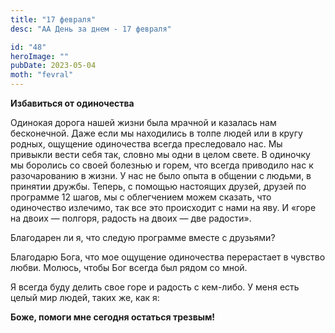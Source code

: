 ```yaml
---
title: "17 февраля"
desc: "АА День за днем - 17 февраля"

id: "48"
heroImage: ""
pubDate: 2023-05-04
moth: "fevral"
---
```


**Избавиться от одиночества**

Одинокая дорога нашей жизни была мрачной и казалась нам бесконечной. Даже если
мы находились в толпе людей или в кругу родных, ощущение одиночества всегда
преследовало нас. Мы привыкли вести себя так, словно мы одни в целом свете. В
одиночку мы боролись со своей болезнью и горем, что всегда приводило нас к
разочарованию в жизни. У нас не было опыта в общении с людьми, в принятии
дружбы. Теперь, с помощью настоящих друзей, друзей по программе 12 шагов, мы с
облегчением можем сказать, что одиночество излечимо, так все это происходит с
нами на яву. И «горе на двоих — полгоря, радость на двоих — две радости».

Благодарен ли я, что следую программе вместе с друзьями?

Благодарю Бога, что мое ощущение одиночества перерастает в чувство любви.
Молюсь, чтобы Бог всегда был рядом со мной.

Я всегда буду делить свое горе и радость с кем-либо. У меня есть целый мир
людей, таких же, как я:

**Боже, помоги мне сегодня остаться трезвым!**

